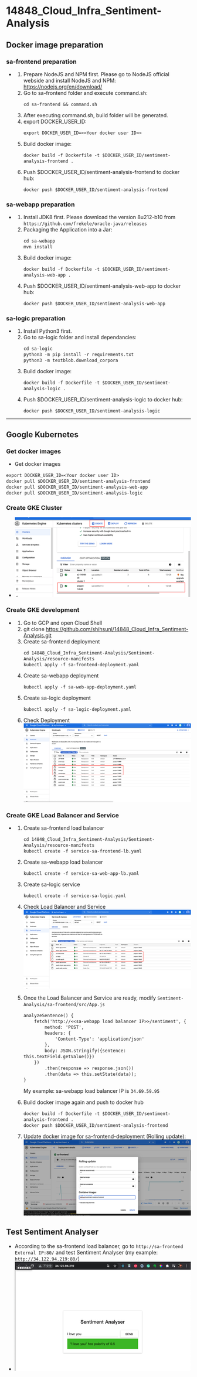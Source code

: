 # 14848_Cloud_Infra_Sentiment-Analysis

## Docker image preparation

### sa-frontend preparation
-
    1. Prepare NodeJS and NPM first. Please go to NodeJS official webside and install NodeJS and NPM: https://nodejs.org/en/download/
    2. Go to sa-frontend folder and execute command.sh: 
        ```
        cd sa-frontend && command.sh
        ```
    3. After executing command.sh, build folder will be generated.
    4. export DOCKER_USER_ID: 
        ```
        export DOCKER_USER_ID=<<Your docker user ID>>
        ```
    5. Build docker image: 
        ```
        docker build -f Dockerfile -t $DOCKER_USER_ID/sentiment-analysis-frontend .
        ```
    6. Push $DOCKER_USER_ID/sentiment-analysis-frontend to docker hub: 
        ```
        docker push $DOCKER_USER_ID/sentiment-analysis-frontend
        ```

### sa-webapp preparation
- 
    1. Install JDK8 first. Please download the version 8u212-b10 from `https://github.com/frekele/oracle-java/releases`
    2. Packaging the Application into a Jar:
        ```
        cd sa-webapp
        mvn install
        ```
    3. Build docker image:
        ```
        docker build -f Dockerfile -t $DOCKER_USER_ID/sentiment-analysis-web-app .
        ```
    4. Push $DOCKER_USER_ID/sentiment-analysis-web-app to docker hub: 
        ```
        docker push $DOCKER_USER_ID/sentiment-analysis-web-app
        ```

### sa-logic preparation
- 
    1. Install Python3 first.
    2. Go to sa-logic folder and install dependancies: 
        ```
        cd sa-logic
        python3 -m pip install -r requirements.txt
        python3 -m textblob.download_corpora
        ```
    3. Build docker image:
        ```
        docker build -f Dockerfile -t $DOCKER_USER_ID/sentiment-analysis-logic .
        ```
    4. Push $DOCKER_USER_ID/sentiment-analysis-logic to docker hub: 
        ```
        docker push $DOCKER_USER_ID/sentiment-analysis-logic
        ```

-------

## Google Kubernetes

### Get docker images
- Get docker images
```
export DOCKER_USER_ID=<Your docker user ID>
docker pull $DOCKER_USER_ID/sentiment-analysis-frontend
docker pull $DOCKER_USER_ID/sentiment-analysis-web-app
docker pull $DOCKER_USER_ID/sentiment-analysis-logic
```

### Create GKE Cluster
- ![Create GKE Cluster](Sentiment-Analysis/img/cluster.png)

### Create GKE development
-
    1. Go to GCP and open Cloud Shell
    2. git clone https://github.com/shihsunl/14848_Cloud_Infra_Sentiment-Analysis.git
    3. Create sa-frontend deployment
        ```
        cd 14848_Cloud_Infra_Sentiment-Analysis/Sentiment-Analysis/resource-manifests
        kubectl apply -f sa-frontend-deployment.yaml
        ```
    4. Create sa-webapp deployment
        ```
        kubectl apply -f sa-web-app-deployment.yaml
        ```
    5. Create sa-logic deployment
        ```
        kubectl apply -f sa-logic-deployment.yaml
        ```
    6. Check Deployment
    ![Check Deployment](Sentiment-Analysis/img/development.png)

### Create GKE Load Balancer and Service
-
    1. Create sa-frontend load balancer
        ```
        cd 14848_Cloud_Infra_Sentiment-Analysis/Sentiment-Analysis/resource-manifests
        kubectl create -f service-sa-frontend-lb.yaml
        ```
    2. Create sa-webapp load balancer
        ```
        kubectl create -f service-sa-web-app-lb.yaml
        ```
    3. Create sa-logic service
        ```
        kubectl create -f service-sa-logic.yaml
        ```
    4. Check Load Balancer and Service
    ![Check Load Balancer and Service](Sentiment-Analysis/img/load_balancer.png)

    5. Once the Load Balancer and Service are ready, modify `Sentiment-Analysis/sa-frontend/src/App.js`
        ```
        analyzeSentence() {
            fetch('http://<<sa-webapp load balancer IP>>/sentiment', { 
                method: 'POST',
                headers: {
                    'Content-Type': 'application/json'
                },
                body: JSON.stringify({sentence: this.textField.getValue()})
            })
                .then(response => response.json())
                .then(data => this.setState(data));
        }
        ```
        My example: sa-webapp load balancer IP is `34.69.59.95`

    6. Build docker image again and push to docker hub
        ```
        docker build -f Dockerfile -t $DOCKER_USER_ID/sentiment-analysis-frontend .
        docker push $DOCKER_USER_ID/sentiment-analysis-frontend
        ```
    7. Update docker image for sa-frontend-deployment (Rolling update):
    ![Update docker image for sa-frontend-deployment](Sentiment-Analysis/img/rolling_update.png)

## Test Sentiment Analyser
- According to the sa-frontend load balancer, go to `http://sa-frontend External IP:80/` and test Sentiment Analyser (my example: `http://34.122.94.219:80/`)
- ![Test Sentiment Analyser](Sentiment-Analysis/img/test_sentiment_analyser.png)


